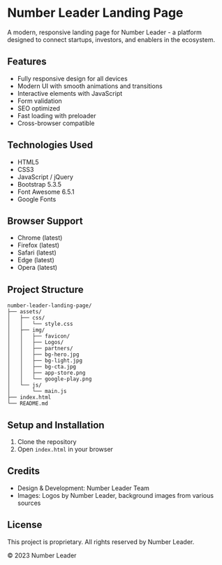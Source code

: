 # Number Leader Landing Page

A modern, responsive landing page for Number Leader - a platform designed to connect startups, investors, and enablers in the ecosystem.

## Features

- Fully responsive design for all devices
- Modern UI with smooth animations and transitions
- Interactive elements with JavaScript
- Form validation
- SEO optimized
- Fast loading with preloader
- Cross-browser compatible

## Technologies Used

- HTML5
- CSS3
- JavaScript / jQuery
- Bootstrap 5.3.5
- Font Awesome 6.5.1
- Google Fonts

## Browser Support

- Chrome (latest)
- Firefox (latest)
- Safari (latest)
- Edge (latest)
- Opera (latest)

## Project Structure

```
number-leader-landing-page/
├── assets/
│   ├── css/
│   │   └── style.css
│   ├── img/
│   │   ├── favicon/
│   │   ├── Logos/
│   │   ├── partners/
│   │   ├── bg-hero.jpg
│   │   ├── bg-light.jpg
│   │   ├── bg-cta.jpg
│   │   ├── app-store.png
│   │   └── google-play.png
│   └── js/
│       └── main.js
├── index.html
└── README.md
```

## Setup and Installation

1. Clone the repository
2. Open `index.html` in your browser

## Credits

- Design & Development: Number Leader Team
- Images: Logos by Number Leader, background images from various sources

## License

This project is proprietary. All rights reserved by Number Leader.

© 2023 Number Leader 